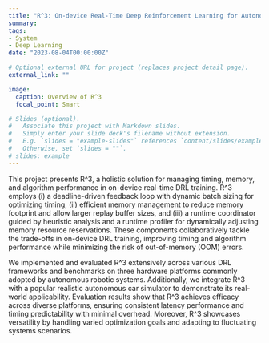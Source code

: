 ```yaml
---
title: "R^3: On-device Real-Time Deep Reinforcement Learning for Autonomous Robotics"
summary: 
tags:
- System
- Deep Learning
date: "2023-08-04T00:00:00Z"

# Optional external URL for project (replaces project detail page).
external_link: ""

image:
  caption: Overview of R^3
  focal_point: Smart

# Slides (optional).
#   Associate this project with Markdown slides.
#   Simply enter your slide deck's filename without extension.
#   E.g. `slides = "example-slides"` references `content/slides/example-slides.md`.
#   Otherwise, set `slides = ""`.
# slides: example
---
```


This project presents R^3, a holistic solution for managing timing, memory, and algorithm performance in on-device real-time DRL training. R^3 employs (i) a deadline-driven feedback loop with dynamic batch sizing for optimizing timing, (ii) efficient memory management to reduce memory footprint and allow larger replay buffer sizes, and (iii) a runtime coordinator guided by heuristic analysis and a runtime profiler for dynamically adjusting memory resource reservations. These components collaboratively tackle the trade-offs in on-device DRL training, improving timing and algorithm performance while minimizing the risk of out-of-memory (OOM) errors. 

We implemented and evaluated R^3 extensively across various DRL frameworks and benchmarks on three hardware platforms commonly adopted by autonomous robotic systems. Additionally, we integrate R^3  with a popular realistic autonomous car simulator to demonstrate its real-world applicability. Evaluation results show that R^3 achieves efficacy across diverse platforms, ensuring consistent latency performance and timing predictability with minimal overhead. Moreover, R^3 showcases versatility by handling varied optimization goals and adapting to fluctuating systems scenarios. 
